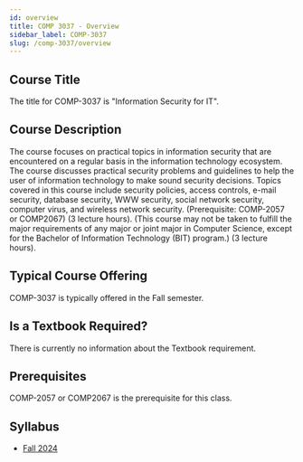 ```yaml
---
id: overview
title: COMP 3037 - Overview
sidebar_label: COMP-3037
slug: /comp-3037/overview
---
```


## Course Title

The title for COMP-3037 is "Information Security for IT".

## Course Description

The course focuses on practical topics in information security that are encountered on a regular basis in the information technology ecosystem. The course discusses practical security problems and guidelines to help the user of information technology to make sound security decisions. Topics covered in this course include security policies, access controls, e-mail security, database security, WWW security, social network security, computer virus, and wireless network security. (Prerequisite: COMP-2057 or COMP2067) (3 lecture hours). (This course may not be taken to fulfill the major requirements of any major or joint major in Computer Science, except for the Bachelor of Information Technology (BIT) program.) (3 lecture hours).

## Typical Course Offering

COMP-3037 is typically offered in the Fall semester.

## Is a Textbook Required?

There is currently no information about the Textbook requirement.

## Prerequisites

COMP-2057 or COMP2067 is the prerequisite for this class.

## Syllabus

- [Fall 2024](../../resources/syllabus/COMP-3037-95%20F24.pdf)
